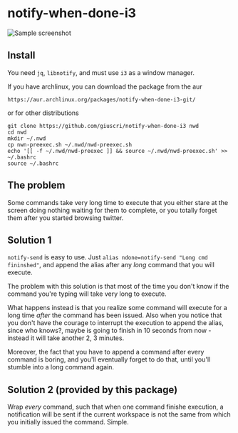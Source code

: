 # notify-when-done-i3

![Sample screenshot](http://i.imgur.com/qZeSuOt.png)

## Install

You need `jq`, `libnotify`, and must use `i3` as a window manager.

If you have archlinux, you can download the package from the aur

    https://aur.archlinux.org/packages/notify-when-done-i3-git/

or for other distributions

    git clone https://github.com/giuscri/notify-when-done-i3 nwd
    cd nwd
    mkdir ~/.nwd
    cp nwn-preexec.sh ~/.nwd/nwd-preexec.sh
    echo '[[ -f ~/.nwd/nwd-preexec ]] && source ~/.nwd/nwd-preexec.sh' >> ~/.bashrc
    source ~/.bashrc

## The problem

Some commands take very long time to execute that you either stare at the screen doing nothing
waiting for them to complete, or you totally forget them after you started browsing twitter.

## Solution 1

`notify-send` is easy to use. Just `alias ndone=notify-send "Long cmd fininshed"`,
and append the alias after any *long* command that you will execute.

The problem with this solution is that most of the time you don't know if the
command you're typing will take very long to execute.

What happens instead is that you realize some command will execute for a long time
*after* the command has been issued. Also when you notice that you don't have
the courage to interrupt the execution to append the alias, since who knows?,
maybe is going to finish in 10 seconds from now - instead it will take another 2, 3 minutes.

Moreover, the fact that you have to append a command after every command is boring,
and you'll eventually forget to do that, until you'll stumble into a long command again.

## Solution 2 (provided by this package)

Wrap *every* command, such that when one command finishe execution,
a notification will be sent if the current workspace is not the same
from which you initially issued the command. Simple.
